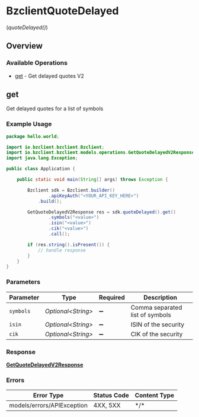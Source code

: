 # BzclientQuoteDelayed
(*quoteDelayed()*)

## Overview

### Available Operations

* [get](#get) - Get delayed quotes V2

## get

Get delayed quotes for a list of symbols

### Example Usage

```java
package hello.world;

import io.bzclient.bzclient.Bzclient;
import io.bzclient.bzclient.models.operations.GetQuoteDelayedV2Response;
import java.lang.Exception;

public class Application {

    public static void main(String[] args) throws Exception {

        Bzclient sdk = Bzclient.builder()
                .apiKeyAuth("<YOUR_API_KEY_HERE>")
            .build();

        GetQuoteDelayedV2Response res = sdk.quoteDelayed().get()
                .symbols("<value>")
                .isin("<value>")
                .cik("<value>")
                .call();

        if (res.string().isPresent()) {
            // handle response
        }
    }
}
```

### Parameters

| Parameter                       | Type                            | Required                        | Description                     |
| ------------------------------- | ------------------------------- | ------------------------------- | ------------------------------- |
| `symbols`                       | *Optional\<String>*             | :heavy_minus_sign:              | Comma separated list of symbols |
| `isin`                          | *Optional\<String>*             | :heavy_minus_sign:              | ISIN of the security            |
| `cik`                           | *Optional\<String>*             | :heavy_minus_sign:              | CIK of the security             |

### Response

**[GetQuoteDelayedV2Response](../../models/operations/GetQuoteDelayedV2Response.md)**

### Errors

| Error Type                 | Status Code                | Content Type               |
| -------------------------- | -------------------------- | -------------------------- |
| models/errors/APIException | 4XX, 5XX                   | \*/\*                      |